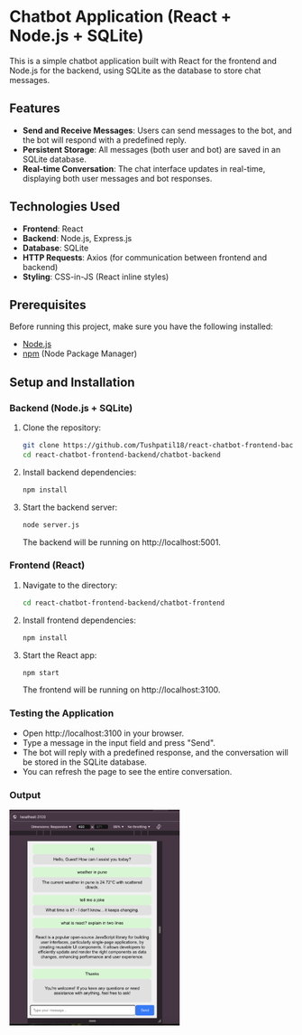 
# Chatbot Application (React + Node.js + SQLite)

This is a simple chatbot application built with React for the frontend and Node.js for the backend, using SQLite as the database to store chat messages.

## Features

- **Send and Receive Messages**: Users can send messages to the bot, and the bot will respond with a predefined reply.
- **Persistent Storage**: All messages (both user and bot) are saved in an SQLite database.
- **Real-time Conversation**: The chat interface updates in real-time, displaying both user messages and bot responses.

## Technologies Used

- **Frontend**: React
- **Backend**: Node.js, Express.js
- **Database**: SQLite
- **HTTP Requests**: Axios (for communication between frontend and backend)
- **Styling**: CSS-in-JS (React inline styles)

## Prerequisites

Before running this project, make sure you have the following installed:

- [Node.js](https://nodejs.org/en/download/)
- [npm](https://www.npmjs.com/get-npm) (Node Package Manager)

## Setup and Installation

### Backend (Node.js + SQLite)

1. Clone the repository:

   ```bash
   git clone https://github.com/Tushpatil18/react-chatbot-frontend-backend.git
   cd react-chatbot-frontend-backend/chatbot-backend
   ```

2. Install backend dependencies:

   ```bash
   npm install
   ```

3. Start the backend server:

   ```bash
   node server.js
   ```

   The backend will be running on http://localhost:5001.

### Frontend (React)

1. Navigate to the directory:

   ```bash
   cd react-chatbot-frontend-backend/chatbot-frontend
   ```

2. Install frontend dependencies:

   ```bash
   npm install
   ```

3. Start the React app:

   ```bash
   npm start
   ```

   The frontend will be running on http://localhost:3100.

### Testing the Application

- Open http://localhost:3100 in your browser.
- Type a message in the input field and press "Send".
- The bot will reply with a predefined response, and the conversation will be stored in the SQLite database.
- You can refresh the page to see the entire conversation.

### Output

<img src="screenshot.png" width="60%"/>
